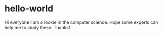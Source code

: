 # hello-world

Hi everyone
I am a rookie in the computer science. Hope some experts can help me to study these. Thanks!

